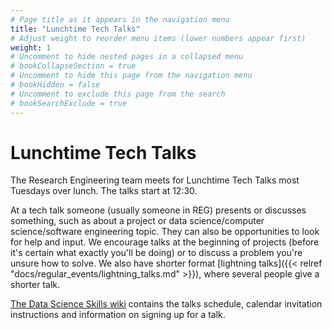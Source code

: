 ```yaml
---
# Page title as it appears in the navigation menu
title: "Lunchtime Tech Talks"
# Adjust weight to reorder menu items (lower numbers appear first)
weight: 1
# Uncomment to hide nested pages in a collapsed menu
# bookCollapseSection = true
# Uncomment to hide this page from the navigation menu
# bookHidden = false
# Uncomment to exclude this page from the search
# bookSearchExclude = true
---
```


# Lunchtime Tech Talks

The Research Engineering team meets for Lunchtime Tech Talks most Tuesdays over lunch.
The talks start at 12:30.

At a tech talk someone (usually someone in REG) presents or discusses something, such as about a project or data science/computer science/software engineering topic.
They can also be opportunities to look for help and input.
We encourage talks at the beginning of projects (before it's certain what exactly you'll be doing) or to discuss a problem you're unsure how to solve.
We also have shorter format [lightning talks]({{< relref "docs/regular_events/lightning_talks.md" >}}), where several people give a shorter talk.

[The Data Science Skills wiki](https://github.com/alan-turing-institute/DataScienceSkills/wiki/Lunchtime-Tech-Talks) contains the talks schedule, calendar invitation instructions and information on signing up for a talk.

